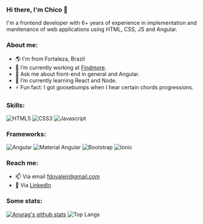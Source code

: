 ### Hi there, I'm Chico 👋
I'm a frontend developer with 6+ years of experience in implementation and manitenance of web applications using HTML, CSS, JS and Angular.

### About me:

- :earth_americas: I'm from Fortaleza, Brazil
- 🔭 I’m currently working at [Findmore](https://www.findmore.pt/).
- 💬 Ask me about front-end in general and Angular.
- 🌱 I’m currently learning React and Node.
- ⚡ Fun fact: I got goosebumps when I hear certain chords progressions.

### Skills:

![HTML5](https://img.shields.io/badge/-HTML5-orange?&logo=html5&logoColor=FFFFFF) ![CSS3](https://img.shields.io/badge/-CSS3-blue?&logo=css3&logoColor=FFFFFF) ![Javascript](https://img.shields.io/badge/-Javascript-yellow?&logo=javascript&logoColor=FFFFFF)

### Frameworks:

![Angular](https://img.shields.io/badge/-Angular-red?&logo=angular&logoColor=FFFFFF) ![Material Angular](https://img.shields.io/badge/-Angular%20Material-red?&logo=angular&logoColor=FFFFFF) ![Bootstrap](https://img.shields.io/badge/-Bootstrap-blueviolet?&logo=bootstrap&logoColor=FFFFFF) ![Ionic](https://img.shields.io/badge/-ionic-blue?&logo=ionic&logoColor=FFFFFF)

### Reach me:

- 📫 Via email [fdovalejr@gmail.com](mailto:fdovalejr@gmail.com)
- :page_with_curl: Via [LinkedIn](https://www.linkedin.com/in/franciscovale/)

### Some stats:
[![Anurag's github stats](https://github-readme-stats.vercel.app/api?username=chicojunior&theme=merko)](https://github.com/anuraghazra/github-readme-stats)  ![Top Langs](https://github-readme-stats.vercel.app/api/top-langs/?username=chicojunior&layout=compact&theme=merko)



<!--
**chicojunior/chicojunior** is a ✨ _special_ ✨ repository because its `README.md` (this file) appears on your GitHub profile.
-->
